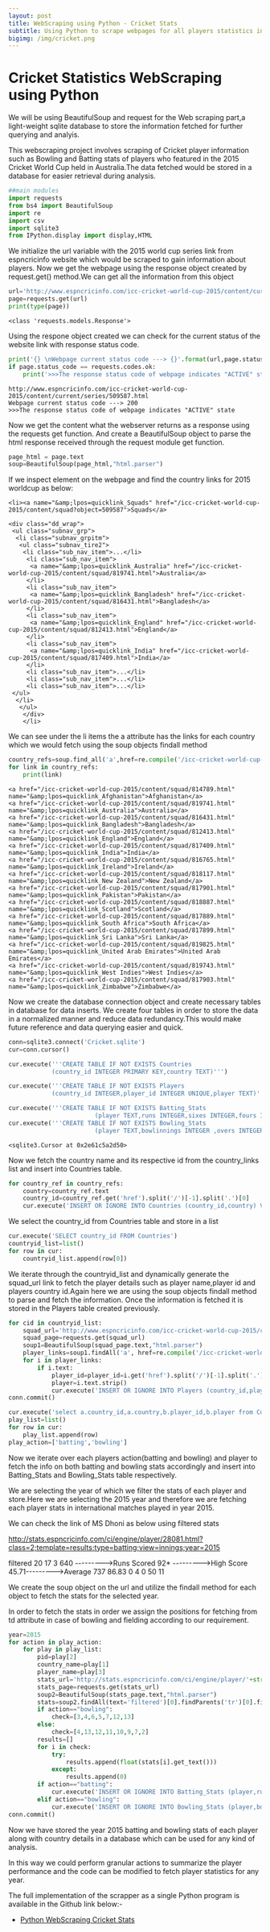 ```yaml
---
layout: post
title: WebScraping using Python - Cricket Stats
subtitle: Using Python to scrape webpages for all players statistics in a particular year and store the details in a database
bigimg: /img/cricket.png
---
```


# Cricket Statistics WebScraping using Python

We will be using BeautifulSoup and request for the Web scraping part,a light-weight sqlite database to store the information fetched for further querying and analyis.

This webscraping project involves scraping of Cricket player information such as Bowling and Batting stats of players who featured in the 2015 Cricket World Cup held in Australia.The data fetched would be stored in a database for easier retrieval during analysis.


```python
##main modules
import requests
from bs4 import BeautifulSoup
import re
import csv
import sqlite3
from IPython.display import display,HTML
```

We initialize the url variable with the 2015 world cup series link from espncricinfo website which would be scraped to gain information about players.
Now we get the webpage using the response object created by request.get() method.We can get all the information from this object


```python
url='http://www.espncricinfo.com/icc-cricket-world-cup-2015/content/current/series/509587.html'
page=requests.get(url)
print(type(page))
```

    <class 'requests.models.Response'>
    

Using the respone object created we can check for the current status of the website link with response status code.


```python
print('{} \nWebpage current status code ---> {}'.format(url,page.status_code))
if page.status_code == requests.codes.ok:
    print('>>>The response status code of webpage indicates "ACTIVE" state')
```

    http://www.espncricinfo.com/icc-cricket-world-cup-2015/content/current/series/509587.html 
    Webpage current status code ---> 200
    >>>The response status code of webpage indicates "ACTIVE" state
    

Now we get the content what the webserver returns as a response using the requests get function.
And create a BeautifulSoup object to parse the html response received through the request module get function.


```python
page_html = page.text
soup=BeautifulSoup(page_html,"html.parser")
```
If we inspect element on the webpage and find the country links for 2015 worldcup as below:

```
<li><a name="&amp;lpos=quicklink_Squads" href="/icc-cricket-world-cup-2015/content/squad?object=509587">Squads</a>

<div class="dd_wrap">
 <ul class="subnav_grp">
  <li class="subnav_grpitm">
   <ul class="subnav_tire2">
	<li class="sub_nav_item">...</li>
	 <li class="sub_nav_item">
      <a name="&amp;lpos=quicklink_Australia" href="/icc-cricket-world-cup-2015/content/squad/819741.html">Australia</a>
     </li>
	 <li class="sub_nav_item">
	  <a name="&amp;lpos=quicklink_Bangladesh" href="/icc-cricket-world-cup-2015/content/squad/816431.html">Bangladesh</a>
	 </li>
     <li class="sub_nav_item">
	  <a name="&amp;lpos=quicklink_England" href="/icc-cricket-world-cup-2015/content/squad/812413.html">England</a>
	 </li>
     <li class="sub_nav_item">
	  <a name="&amp;lpos=quicklink_India" href="/icc-cricket-world-cup-2015/content/squad/817409.html">India</a>
	 </li>
     <li class="sub_nav_item">...</li>
     <li class="sub_nav_item">...</li>                        
     <li class="sub_nav_item">...</li>
 </ul>
  </li>
   </ul>
	</div>
    </li>
```

We can see under the li items the a attribute has the links for each country which we would fetch using the soup objects findall method

```python
country_refs=soup.find_all('a',href=re.compile('/icc-cricket-world-cup-2015/content/squad/'))
for link in country_refs:
    print(link)
```

    <a href="/icc-cricket-world-cup-2015/content/squad/814789.html" name="&amp;lpos=quicklink_Afghanistan">Afghanistan</a>
    <a href="/icc-cricket-world-cup-2015/content/squad/819741.html" name="&amp;lpos=quicklink_Australia">Australia</a>
    <a href="/icc-cricket-world-cup-2015/content/squad/816431.html" name="&amp;lpos=quicklink_Bangladesh">Bangladesh</a>
    <a href="/icc-cricket-world-cup-2015/content/squad/812413.html" name="&amp;lpos=quicklink_England">England</a>
    <a href="/icc-cricket-world-cup-2015/content/squad/817409.html" name="&amp;lpos=quicklink_India">India</a>
    <a href="/icc-cricket-world-cup-2015/content/squad/816765.html" name="&amp;lpos=quicklink_Ireland">Ireland</a>
    <a href="/icc-cricket-world-cup-2015/content/squad/818117.html" name="&amp;lpos=quicklink_New Zealand">New Zealand</a>
    <a href="/icc-cricket-world-cup-2015/content/squad/817901.html" name="&amp;lpos=quicklink_Pakistan">Pakistan</a>
    <a href="/icc-cricket-world-cup-2015/content/squad/818887.html" name="&amp;lpos=quicklink_Scotland">Scotland</a>
    <a href="/icc-cricket-world-cup-2015/content/squad/817889.html" name="&amp;lpos=quicklink_South Africa">South Africa</a>
    <a href="/icc-cricket-world-cup-2015/content/squad/817899.html" name="&amp;lpos=quicklink_Sri Lanka">Sri Lanka</a>
    <a href="/icc-cricket-world-cup-2015/content/squad/819825.html" name="&amp;lpos=quicklink_United Arab Emirates">United Arab Emirates</a>
    <a href="/icc-cricket-world-cup-2015/content/squad/819743.html" name="&amp;lpos=quicklink_West Indies">West Indies</a>
    <a href="/icc-cricket-world-cup-2015/content/squad/817903.html" name="&amp;lpos=quicklink_Zimbabwe">Zimbabwe</a>
    

Now we create the database connection object and create necessary tables in database for data inserts.
We create four tables in order to store the data in a normalized manner and reduce data redundancy.This would make future reference and data querying easier and quick.


```python
conn=sqlite3.connect('Cricket.sqlite')
cur=conn.cursor()

cur.execute('''CREATE TABLE IF NOT EXISTS Countries
            (country_id INTEGER PRIMARY KEY,country TEXT)''')

cur.execute('''CREATE TABLE IF NOT EXISTS Players
            (country_id INTEGER,player_id INTEGER UNIQUE,player TEXT)''')

cur.execute('''CREATE TABLE IF NOT EXISTS Batting_Stats
                        (player TEXT,runs INTEGER,sixes INTEGER,fours INTEGER,ducks INTEGER,fifties INTEGER,hundreds INTEGER,balls_faced INTEGER,innings INTEGER)''')
cur.execute('''CREATE TABLE IF NOT EXISTS Bowling_Stats
                        (player TEXT,bowlinnings INTEGER ,overs INTEGER ,runsgiven INTEGER,maidens INTEGER,wickets INTEGER,fourw INTEGER,fivew INTEGER)''')
```




    <sqlite3.Cursor at 0x2e61c5a2d50>



Now we fetch the country name and its respective id from the country_links list and insert into Countries table.


```python
for country_ref in country_refs:
    country=country_ref.text
    country_id=country_ref.get('href').split('/')[-1].split('.')[0]
    cur.execute('INSERT OR IGNORE INTO Countries (country_id,country) VALUES (?,?)',(country_id,country))
```

We select the country_id from Countries table and store in a list 


```python
cur.execute('SELECT country_id FROM Countries')
countryid_list=list()
for row in cur:
    countryid_list.append(row[0])
```

We iterate through the countryid_list and dynamically generate the squad_url link to fetch the player details such as player name,player id and players country id.Again here we are using the soup objects findall method to parse and fetch the information.
Once the information is fetched it is stored in the Players table created previously.


```python
for cid in countryid_list:
    squad_url='http://www.espncricinfo.com/icc-cricket-world-cup-2015/content/squad/'+str(cid)+'.html'
    squad_page=requests.get(squad_url)
    soup1=BeautifulSoup(squad_page.text,"html.parser")
    player_links=soup1.findAll('a', href=re.compile('/icc-cricket-world-cup-2015/content/player/'))
    for i in player_links:
        if i.text:
            player_id=player_id=i.get('href').split('/')[-1].split('.')[0]
            player=i.text.strip()
            cur.execute('INSERT OR IGNORE INTO Players (country_id,player_id,player) VALUES (?,?,?)',(cid,player_id,player))
conn.commit()
```


```python
cur.execute('select a.country_id,a.country,b.player_id,b.player from Countries a,Players b where a.country_id=b.country_id')
play_list=list()
for row in cur:
    play_list.append(row)
play_action=['batting','bowling']
```
Now we iterate over each players action(batting and bowling) and player to fetch the info on both batting and bowling stats accordingly and insert into Batting_Stats and Bowling_Stats table respectively.

We are selecting the year of which we filter the stats of each player and store.Here we are selecting the 2015 year and therefore we are fetching each player stats in international matches played in year 2015.

We can check the link of MS Dhoni as below using filtered stats

<http://stats.espncricinfo.com/ci/engine/player/28081.html?class=2;template=results;type=batting;view=innings;year=2015>

<tr class="data1">  
  <td class="left">filtered</td>  
  <td>20</td>  
  <td>17</td>  
  <td>3</td>  
  <td>640</td> --------->Runs Scored  
  <td>92*</td> --------->High Score  
  <td>45.71</td>--------->Average  
  <td>737</td>  
  <td>86.83</td>  
  <td>0</td>  
  <td>4</td>  
  <td>0</td>  
  <td>50</td>  
  <td>11</td>  
  <td></td>  
 </tr>  

We create the soup object on the url and utilize the findall method for each object to fetch the stats for the selected year.

In order to fetch the stats in order we assign the positions for fetching from td attribute in case of bowling and fielding according to our requirement.

```python
year=2015
for action in play_action:
    for play in play_list:
        pid=play[2]
        country_name=play[1]
        player_name=play[3]
        stats_url='http://stats.espncricinfo.com/ci/engine/player/'+str(pid)+'.html?class=2;template=results;type='+str(action)+';view=innings;year='+str(year)
        stats_page=requests.get(stats_url)
        soup2=BeautifulSoup(stats_page.text,"html.parser")
        stats=soup2.findAll(text='filtered')[0].findParents('tr')[0].findAll("td")
        if action=="bowling":
            check=[3,4,6,5,7,12,13]
        else:
            check=[4,13,12,11,10,9,7,2]
        results=[]
        for i in check:
            try:
                results.append(float(stats[i].get_text()))
            except:
                results.append(0)
        if action=="batting":
            cur.execute('INSERT OR IGNORE INTO Batting_Stats (player,runs,sixes,fours,ducks,fifties,hundreds,balls_faced,innings)VALUES(?,?,?,?,?,?,?,?,?)',(player_name,results[0],results[1],results[2],results[3],results[4],results[5],results[6],results[7]))
        elif action=="bowling":
            cur.execute('INSERT OR IGNORE INTO Bowling_Stats (player,bowlinnings,overs,runsgiven,maidens,wickets,fourw,fivew)VALUES(?,?,?,?,?,?,?,?)',(player_name,results[0],results[1],results[2],results[3],results[4],results[5],results[6]))
conn.commit()
```

Now we have stored the year 2015 batting and bowling stats of each player along with country details in a database which can be used for any kind of analysis.

In this way we could perform granular actions to summarize the player performance and the code can be modified to fetch player statistics for any year.

The full implementation of the scrapper as a single Python program is available in the Github link below:-
- [Python WebScraping Cricket Stats](https://github.com/Ashwin-ks/python-web-scaping-cricket-stats/blob/master/cricket_parser.py)
